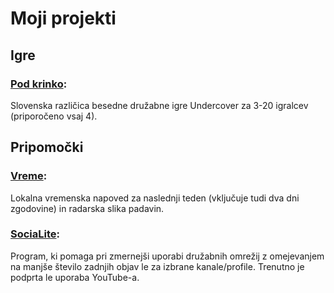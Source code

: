 # Moji projekti

## Igre
### [Pod krinko](https://anzemarinko.github.io/pod_krinko/):
Slovenska različica besedne družabne igre Undercover za 3-20 igralcev (priporočeno vsaj 4).

## Pripomočki
### [Vreme](https://anzemarinko.github.io/vreme/):
Lokalna vremenska napoved za naslednji teden (vključuje tudi dva dni zgodovine) in radarska slika padavin.

### [SociaLite](https://anzemarinko.github.io/social_lite/):
Program, ki pomaga pri zmernejši uporabi družabnih omrežij z omejevanjem na manjše število zadnjih objav le za izbrane kanale/profile. Trenutno je podprta le uporaba YouTube-a.
